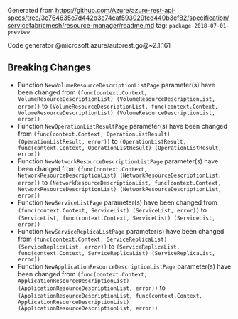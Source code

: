 Generated from https://github.com/Azure/azure-rest-api-specs/tree/3c764635e7d442b3e74caf593029fcd440b3ef82/specification/servicefabricmesh/resource-manager/readme.md tag: `package-2018-07-01-preview`

Code generator @microsoft.azure/autorest.go@~2.1.161

## Breaking Changes

- Function `NewVolumeResourceDescriptionListPage` parameter(s) have been changed from `(func(context.Context, VolumeResourceDescriptionList) (VolumeResourceDescriptionList, error))` to `(VolumeResourceDescriptionList, func(context.Context, VolumeResourceDescriptionList) (VolumeResourceDescriptionList, error))`
- Function `NewOperationListResultPage` parameter(s) have been changed from `(func(context.Context, OperationListResult) (OperationListResult, error))` to `(OperationListResult, func(context.Context, OperationListResult) (OperationListResult, error))`
- Function `NewNetworkResourceDescriptionListPage` parameter(s) have been changed from `(func(context.Context, NetworkResourceDescriptionList) (NetworkResourceDescriptionList, error))` to `(NetworkResourceDescriptionList, func(context.Context, NetworkResourceDescriptionList) (NetworkResourceDescriptionList, error))`
- Function `NewServiceListPage` parameter(s) have been changed from `(func(context.Context, ServiceList) (ServiceList, error))` to `(ServiceList, func(context.Context, ServiceList) (ServiceList, error))`
- Function `NewServiceReplicaListPage` parameter(s) have been changed from `(func(context.Context, ServiceReplicaList) (ServiceReplicaList, error))` to `(ServiceReplicaList, func(context.Context, ServiceReplicaList) (ServiceReplicaList, error))`
- Function `NewApplicationResourceDescriptionListPage` parameter(s) have been changed from `(func(context.Context, ApplicationResourceDescriptionList) (ApplicationResourceDescriptionList, error))` to `(ApplicationResourceDescriptionList, func(context.Context, ApplicationResourceDescriptionList) (ApplicationResourceDescriptionList, error))`
